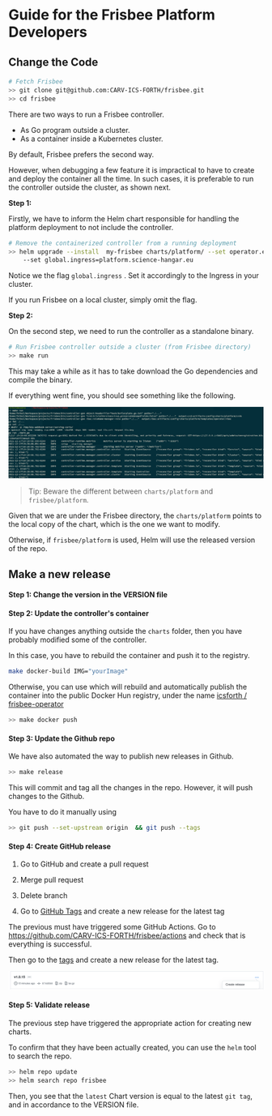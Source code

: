 # Guide for the Frisbee Platform Developers

## Change the Code

```bash
# Fetch Frisbee 
>> git clone git@github.com:CARV-ICS-FORTH/frisbee.git
>> cd frisbee
```

There are two ways to run a Frisbee controller.

- As Go program outside a cluster.
- As a container inside a Kubernetes cluster.

By default, Frisbee prefers the second way.

However, when debugging a few feature it is impractical to have to create and deploy the container all the time. In such
cases, it is preferable to run the controller outside the cluster, as shown next.

**Step 1:**

Firstly, we have to inform the Helm chart responsible for handling the platform deployment to not include the
controller.

```bash
# Remove the containerized controller from a running deployment
>> helm upgrade --install  my-frisbee charts/platform/ --set operator.enabled=false \ 
	--set global.ingress=platform.science-hangar.eu
```

Notice we the flag `global.ingress` . Set it accordingly to the Ingress in your cluster.

If you run Frisbee on a local cluster, simply omit the flag.

**Step 2:**

On the second step, we need to run the controller as a standalone binary.

```bash
# Run Frisbee controller outside a cluster (from Frisbee directory)
>> make run
```

This may take a while as it has to take download the Go dependencies and compile the binary.

If everything went fine, you should see something like the following.

![image-20211217192114704](developers.assets/image-20211217192114704.png)



> Tip: Beware the different between `charts/platform` and  `frisbee/platform`.

Given that we are under the Frisbee directory, the `charts/platform` points to the local copy of the chart, which is the
one we want to modify.

Otherwise, if `frisbee/platform` is used, Helm will use the released version of the repo.

## Make a new release

#### Step 1: Change the version in the VERSION file

#### Step 2: Update the controller's container

If you have changes anything outside the `charts` folder, then you have probably modified some of the controller.

In this case, you have to rebuild the container and push it to the registry.

```bash
make docker-build IMG="yourImage"
```

Otherwise, you can use which will rebuild and automatically publish the container into the public Docker Hun registry,
under the name [icsforth / frisbee-operator](https://hub.docker.com/repository/docker/icsforth/frisbee-operator)

```bash
>> make docker push
```

#### Step 3: Update the Github repo

We have also automated the way to publish new releases in Github.

```bash
>> make release
```

This will commit and tag all the changes in the repo. However, it will push changes to the Github.

You have to do it manually using

```bash
>> git push --set-upstream origin  && git push --tags
```

#### Step 4: Create  GitHub release

1. Go to GitHub and create a pull request

2. Merge pull request

3. Delete branch

4. Go to [GitHub Tags](https://github.com/CARV-ICS-FORTH/frisbee/tags ) and create a new release for the latest tag

The previous must have triggered some GitHub Actions. Go to https://github.com/CARV-ICS-FORTH/frisbee/actions and check
that is everything is successful.

Then go to the [tags](https://github.com/CARV-ICS-FORTH/frisbee/tags) and create a new release for the latest tag.

![image-20211217145923170](developers.assets/image-20211217145923170.png)

#### Step 5: Validate release

The previous step have triggered the appropriate action for creating new charts.

To confirm that they have been actually created, you can use the  `helm` tool to search the repo.

```bash
>> helm repo update
>> helm search repo frisbee 
```

Then, you see that the `latest` Chart version is equal to the latest `git tag`, and in accordance to the VERSION file.

